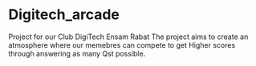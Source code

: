 # Digitech_arcade
Project for our Club DigiTech Ensam Rabat
The project aims to create an atmosphere 
where our memebres can compete to get Higher scores through answering as many Qst possible. 
